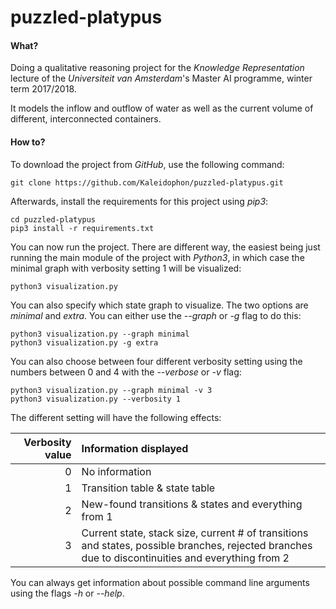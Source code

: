 # puzzled-platypus

#### What?

Doing a qualitative reasoning project for the *Knowledge Representation* lecture
of the *Universiteit van Amsterdam*'s Master AI programme, winter term 2017/2018.

It models the inflow and outflow of water as well as the current volume of different, interconnected
containers.

#### How to?

To download the project from _GitHub_, use the following command:

    git clone https://github.com/Kaleidophon/puzzled-platypus.git

Afterwards, install the requirements for this project using _pip3_:

    cd puzzled-platypus
    pip3 install -r requirements.txt

You can now run the project. There are different way, the easiest being just
running the main module of the project with _Python3_, in which case the
minimal graph with verbosity setting 1 will be visualized:

    python3 visualization.py

You can also specify which state graph to visualize. The two options
are _minimal_ and _extra_. You can either use the _--graph_ or _-g_ flag
to do this:

    python3 visualization.py --graph minimal
    python3 visualization.py -g extra

You can also choose between four different verbosity setting using the numbers
between 0 and 4 with the _--verbose_ or _-v_ flag:

    python3 visualization.py --graph minimal -v 3
    python3 visualization.py --verbosity 1

 The different setting will have the following effects:


 | Verbosity value | Information displayed |
 | ---:| :--- |
 | 0 | No information |
 | 1 | Transition table & state table |
 | 2 | New-found transitions & states and everything from 1 |
 | 3 | Current state, stack size, current # of transitions and states, possible branches, rejected branches due to discontinuities and everything from 2 |

You can always get information about possible command line arguments using the flags _-h_ or _--help_.